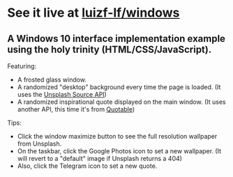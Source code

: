 # See it live at [luizf-lf/windows](https://luizf-lf.github.io/windows/)

## A Windows 10 interface implementation example using the holy trinity (HTML/CSS/JavaScript).

Featuring:
* A frosted glass window.
* A randomized "desktop" background every time the page is loaded. (It uses the [Unsplash Source API](https://source.unsplash.com/)) 
* A randomized inspirational quote displayed on the main window. (It uses another API, this time it's from [Quotable](https://github.com/lukePeavey/quotable))

Tips:
* Click the window maximize button to see the full resolution wallpaper from Unsplash.
* On the taskbar, click the Google Photos icon to set a new wallpaper. (It will revert to a "default" image if Unsplash returns a 404)
* Also, click the Telegram icon to set a new quote.